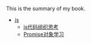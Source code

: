 This is the summary of my book.
* [js](js/README.md)
    * [js代码组织思考](js/js_1.md)
    * [Promise对象学习](js/js_2.md)

